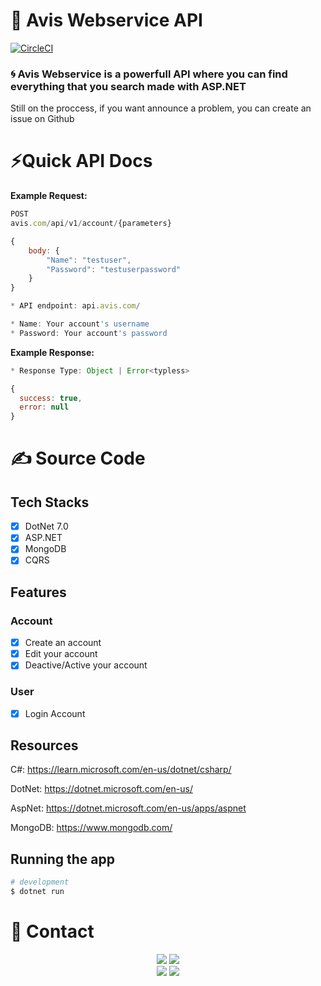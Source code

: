 # 🚧 Avis Webservice API

[![CircleCI](https://dl.circleci.com/status-badge/img/gh/Noirrs/getStructure/tree/circleci-project-setup.svg?style=shield)](https://dl.circleci.com/status-badge/redirect/gh/Noirrs/getStructure/tree/circleci-project-setup)

### 🌀 Avis Webservice is a powerfull API where you can find everything that you search made with ASP.NET

 Still on the proccess, if you want announce a problem, you can create an issue on Github

# ⚡Quick API Docs

**Example Request:**  

```js 
POST 
avis.com/api/v1/account/{parameters}

{
	body: {
		"Name": "testuser",
		"Password": "testuserpassword"
	}
}

* API endpoint: api.avis.com/

* Name: Your account's username
* Password: Your account's password
```

**Example Response:** 


```js
* Response Type: Object | Error<typless>

{
  success: true,
  error: null
}
```

# ✍️ Source Code

## Tech Stacks
 
 - [x] DotNet 7.0
 - [x] ASP.NET
 - [x] MongoDB
 - [x] CQRS
 
## Features
  
 ### Account
 - [x] Create an account
 - [x] Edit your account
 - [x] Deactive/Active your account
 
 ### User
 - [x] Login Account

## Resources

C#: https://learn.microsoft.com/en-us/dotnet/csharp/

DotNet: https://dotnet.microsoft.com/en-us/

AspNet: https://dotnet.microsoft.com/en-us/apps/aspnet

MongoDB: https://www.mongodb.com/




## Running the app

```bash
# development
$ dotnet run 
```


# 📱 Contact

<div align="center">
<a href="https://github.com/wioniqle-q" target="_blank"><img src="https://img.shields.io/badge/wioniqle-backend developer%20-191717.svg?&style=for-the-badge&logo=github&logoColor=white"></a>
<a href="https://github.com/Noirrs" target="_blank"><img src="https://img.shields.io/badge/Noirrs-backend developer%20-191717.svg?&style=for-the-badge&logo=github&logoColor=white"></a>
</div>
<div align="center">
<a href="https://discord.com/users/790018895847096380" target="_blank"><img src="https://shields.io/badge/Wioniqle-111111.svg?&style=for-the-badge&logo=discord"></a>
<a href="https://discord.com/users/922078187788308510" target="_blank"><img src="https://shields.io/badge/Noir-111111.svg?&style=for-the-badge&logo=discord"></a>
  </div>




